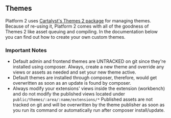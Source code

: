 ## Themes

Platform 2 uses [Cartalyst's Themes 2 package](http://cartalyst.com/manual/themes) for managing themes. Because of re-using it, Platform 2 comes with all of the goodness of Themes 2 like asset queuing and compiling. In the documentation below you can find out how to create your own custom themes.

### Important Notes

- Default admin and frontend themes are UNTRACKED on git since they're installed using composer. Always, create a new theme and override any views or assets as needed and set your new theme active.
- Default themes are installed through composer, therefore, would get overwritten as soon as an update is found by composer.
- Always modify your extensions' views inside the extension (workbench) and do not modify the published views located under `public/themes/:area/:name/extensions/*` Published assets are not tracked on git and will be overwritten by the theme publisher as soon as you run its command or automatically run after composer install/update.
